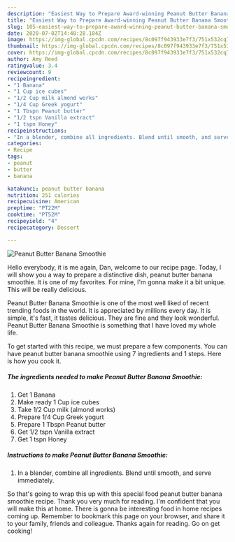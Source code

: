 ```yaml
---
description: "Easiest Way to Prepare Award-winning Peanut Butter Banana Smoothie"
title: "Easiest Way to Prepare Award-winning Peanut Butter Banana Smoothie"
slug: 105-easiest-way-to-prepare-award-winning-peanut-butter-banana-smoothie
date: 2020-07-02T14:48:28.184Z
image: https://img-global.cpcdn.com/recipes/8c097f943933e7f3/751x532cq70/peanut-butter-banana-smoothie-recipe-main-photo.jpg
thumbnail: https://img-global.cpcdn.com/recipes/8c097f943933e7f3/751x532cq70/peanut-butter-banana-smoothie-recipe-main-photo.jpg
cover: https://img-global.cpcdn.com/recipes/8c097f943933e7f3/751x532cq70/peanut-butter-banana-smoothie-recipe-main-photo.jpg
author: Amy Reed
ratingvalue: 3.4
reviewcount: 9
recipeingredient:
- "1 Banana"
- "1 Cup ice cubes"
- "1/2 Cup milk almond works"
- "1/4 Cup Greek yogurt"
- "1 Tbspn Peanut butter"
- "1/2 tspn Vanilla extract"
- "1 tspn Honey"
recipeinstructions:
- "In a blender, combine all ingredients. Blend until smooth, and serve immediately."
categories:
- Recipe
tags:
- peanut
- butter
- banana

katakunci: peanut butter banana 
nutrition: 251 calories
recipecuisine: American
preptime: "PT22M"
cooktime: "PT52M"
recipeyield: "4"
recipecategory: Dessert

---
```



![Peanut Butter Banana Smoothie](https://img-global.cpcdn.com/recipes/8c097f943933e7f3/751x532cq70/peanut-butter-banana-smoothie-recipe-main-photo.jpg)

Hello everybody, it is me again, Dan, welcome to our recipe page. Today, I will show you a way to prepare a distinctive dish, peanut butter banana smoothie. It is one of my favorites. For mine, I'm gonna make it a bit unique. This will be really delicious.

Peanut Butter Banana Smoothie is one of the most well liked of recent trending foods in the world. It is appreciated by millions every day. It is simple, it's fast, it tastes delicious. They are fine and they look wonderful. Peanut Butter Banana Smoothie is something that I have loved my whole life.




To get started with this recipe, we must prepare a few components. You can have peanut butter banana smoothie using 7 ingredients and 1 steps. Here is how you cook it.

##### The ingredients needed to make Peanut Butter Banana Smoothie:

1. Get 1 Banana
1. Make ready 1 Cup ice cubes
1. Take 1/2 Cup milk (almond works)
1. Prepare 1/4 Cup Greek yogurt
1. Prepare 1 Tbspn Peanut butter
1. Get 1/2 tspn Vanilla extract
1. Get 1 tspn Honey




##### Instructions to make Peanut Butter Banana Smoothie:

1. In a blender, combine all ingredients. Blend until smooth, and serve immediately.




So that's going to wrap this up with this special food peanut butter banana smoothie recipe. Thank you very much for reading. I'm confident that you will make this at home. There is gonna be interesting food in home recipes coming up. Remember to bookmark this page on your browser, and share it to your family, friends and colleague. Thanks again for reading. Go on get cooking!
